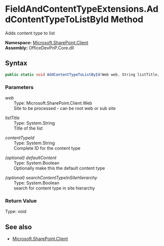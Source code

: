 # FieldAndContentTypeExtensions.AddContentTypeToListById Method  
Adds content type to list  

**Namespace:** [Microsoft.SharePoint.Client](Microsoft.SharePoint.Client.md)  
**Assembly:** OfficeDevPnP.Core.dll  
## Syntax
```C#
public static void AddContentTypeToListById(Web web, String listTitle, String contentTypeId, Boolean defaultContent, Boolean searchContentTypeInSiteHierarchy)
```
### Parameters
*web*  
&emsp;&emsp;Type: Microsoft.SharePoint.Client.Web  
&emsp;&emsp;Site to be processed - can be root web or sub site  

*listTitle*  
&emsp;&emsp;Type: System.String  
&emsp;&emsp;Title of the list  

*contentTypeId*  
&emsp;&emsp;Type: System.String  
&emsp;&emsp;Complete ID for the content type  

*(optional) defaultContent*  
&emsp;&emsp;Type: System.Boolean  
&emsp;&emsp;Optionally make this the default content type  

*(optional) searchContentTypeInSiteHierarchy*  
&emsp;&emsp;Type: System.Boolean  
&emsp;&emsp;search for content type in site hierarchy  

### Return Value
Type: void  

## See also
- [Microsoft.SharePoint.Client](Microsoft.SharePoint.Client.md)
